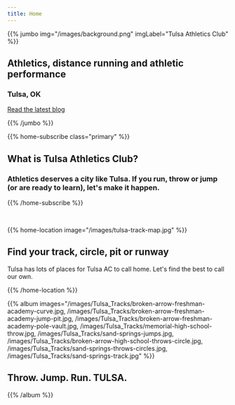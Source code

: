 ```yaml
---
title: Home
---
```



{{% jumbo img="/images/background.png" imgLabel="Tulsa Athletics Club" %}}

## Athletics, distance running and athletic performance
### Tulsa, OK

<a class="btn primary btn-lg" style="margin-top: 1em;" href="https://tulsaathleticsclub.com/blog/" target="_blank">Read the latest blog</a>

<!--
<a class="btn primary btn-lg" href="https://conference-hall.io/public/event/HJRThubF4uYPkb7jSUxi">
    <svg class="icon icon-cfp"><use xlink:href="#cfp"></use></svg>Submit a presentation
</a>
-->

{{% /jumbo %}}

<!-- ... -->

{{% home-subscribe  class="primary" %}}

## What is Tulsa Athletics Club?

### Athletics deserves a city like Tulsa. If you run, throw or jump (or are ready to learn), let's make it happen. 
{{% /home-subscribe %}}

<!-- ... -->

&nbsp;
&nbsp;

{{% home-location
    image="/images/tulsa-track-map.jpg"
     %}}

## Find your track, circle, pit or runway

Tulsa has lots of places for Tulsa AC to call home. Let's find the best to call our own.

{{% /home-location %}}

<!-- ... -->

{{% album images="/images/Tulsa_Tracks/broken-arrow-freshman-academy-curve.jpg, /images/Tulsa_Tracks/broken-arrow-freshman-academy-jump-pit.jpg, /images/Tulsa_Tracks/broken-arrow-freshman-academy-pole-vault.jpg, /images/Tulsa_Tracks/memorial-high-school-throw.jpg, /images/Tulsa_Tracks/sand-springs-jumps.jpg, /images/Tulsa_Tracks/broken-arrow-high-school-throws-circle.jpg, /images/Tulsa_Tracks/sand-springs-throws-circles.jpg, /images/Tulsa_Tracks/sand-springs-track.jpg" %}}

## Throw. Jump. Run. TULSA.


{{% /album  %}}

<!-- ... --> 

